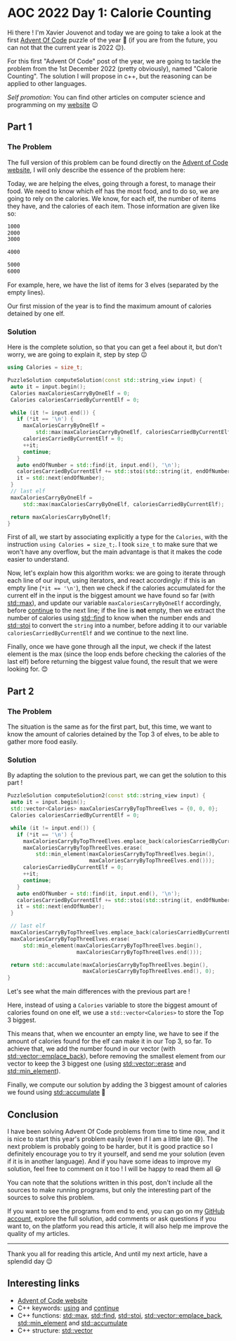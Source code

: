 # AOC 2022 Day 1: Calorie Counting

Hi there ! I'm Xavier Jouvenot and today we are going to take a look at the first [Advent Of Code](https://adventofcode.com) puzzle of the year 🎄 (if you are from the future, you can not that the current year is 2022 😉).

For this first "Advent Of Code" post of the year, we are going to tackle the problem from the 1st December 2022 (pretty obviously), named "Calorie Counting".
The solution I will propose in c++, but the reasoning can be applied to other languages.

_Self promotion_: You can find other articles on computer science and programming on my [website](www.10xlearner.com) 😉

## Part 1

### The Problem

The full version of this problem can be found directly on the [Advent of Code website](https://adventofcode.com/2022/day/1), I will only describe the essence of the problem here:

Today, we are helping the elves, going through a forest, to manage their food. We need to know which elf has the most food, and to do so, we are going to rely on the calories. We know, for each elf, the number of items they have, and the calories of each item. Those information are given like so:

```txt
1000
2000
3000

4000

5000
6000
```

For example, here, we have the list of items for 3 elves (separated by the empty lines).

Our first mission of the year is to find the maximum amount of calories detained by one elf.

### Solution

Here is the complete solution, so that you can get a feel about it, but don't worry, we are going to explain it, step by step 😉

```cpp
using Calories = size_t;

PuzzleSolution computeSolution(const std::string_view input) {
 auto it = input.begin();
 Calories maxCaloriesCarryByOneElf = 0;
 Calories caloriesCarriedByCurrentElf = 0;

 while (it != input.end()) {
   if (*it == '\n') {
     maxCaloriesCarryByOneElf =
         std::max(maxCaloriesCarryByOneElf, caloriesCarriedByCurrentElf);
     caloriesCarriedByCurrentElf = 0;
     ++it;
     continue;
   }
   auto endOfNumber = std::find(it, input.end(), '\n');
   caloriesCarriedByCurrentElf += std::stoi(std::string(it, endOfNumber));
   it = std::next(endOfNumber);
 }
 // last elf
 maxCaloriesCarryByOneElf =
     std::max(maxCaloriesCarryByOneElf, caloriesCarriedByCurrentElf);

 return maxCaloriesCarryByOneElf;
}
```

First of all, we start by associating explicitly a type for the `Calories`, with the instruction `using Calories = size_t;`. I took `size_t` to make sure that we won't have any overflow, but the main advantage is that it makes the code easier to understand.

Now, let's explain how this algorithm works: we are going to iterate through each line of our input, using iterators, and react accordingly: if this is an empty line (`*it == '\n'`), then we check if the calories accumulated for the current elf in the input is the biggest amount we have found so far (with [std::max](https://en.cppreference.com/w/cpp/algorithm/max)), and update our variable `maxCaloriesCarryByOneElf` accordingly, before [continue](https://en.cppreference.com/w/cpp/language/continue) to the next line; if the line is **not** empty, then we extract the number of calories using [std::find](https://en.cppreference.com/w/cpp/algorithm/find) to know when the number ends and [std::stoi](https://en.cppreference.com/w/cpp/string/basic_string/stol) to convert the `string` into a number, before adding it to our variable `caloriesCarriedByCurrentElf` and we continue to the next line.

Finally, once we have gone through all the input, we check if the latest element is the max (since the loop ends before checking the calories of the last elf) before returning the biggest value found, the result that we were looking for. 😊

## Part 2

### The Problem

The situation is the same as for the first part, but, this time, we want to know the amount of calories detained by the Top 3 of elves, to be able to gather more food easily.

### Solution

By adapting the solution to the previous part, we can get the solution to this part !

```cpp
PuzzleSolution computeSolution2(const std::string_view input) {
 auto it = input.begin();
 std::vector<Calories> maxCaloriesCarryByTopThreeElves = {0, 0, 0};
 Calories caloriesCarriedByCurrentElf = 0;

 while (it != input.end()) {
   if (*it == '\n') {
     maxCaloriesCarryByTopThreeElves.emplace_back(caloriesCarriedByCurrentElf);
     maxCaloriesCarryByTopThreeElves.erase(
         std::min_element(maxCaloriesCarryByTopThreeElves.begin(),
                          maxCaloriesCarryByTopThreeElves.end()));
     caloriesCarriedByCurrentElf = 0;
     ++it;
     continue;
   }
   auto endOfNumber = std::find(it, input.end(), '\n');
   caloriesCarriedByCurrentElf += std::stoi(std::string(it, endOfNumber));
   it = std::next(endOfNumber);
 }

 // last elf
 maxCaloriesCarryByTopThreeElves.emplace_back(caloriesCarriedByCurrentElf);
 maxCaloriesCarryByTopThreeElves.erase(
     std::min_element(maxCaloriesCarryByTopThreeElves.begin(),
                      maxCaloriesCarryByTopThreeElves.end()));

 return std::accumulate(maxCaloriesCarryByTopThreeElves.begin(),
                        maxCaloriesCarryByTopThreeElves.end(), 0);
}
```

Let's see what the main differences with the previous part are !

Here, instead of using a `Calories` variable to store the biggest amount of calories found on one elf, we use a `std::vector<Calories>` to store the Top 3 biggest.

This means that, when we encounter an empty line, we have to see if the amount of calories found for the elf can make it in our Top 3, so far. To achieve that, we add the number found in our vector (with [std::vector::emplace_back](https://en.cppreference.com/w/cpp/container/vector/emplace_back)), before removing the smallest element from our vector to keep the 3 biggest one (using [std::vector::erase](https://en.cppreference.com/w/cpp/container/vector/erase) and [std::min_element](https://en.cppreference.com/w/cpp/algorithm/min_element)).

Finally, we compute our solution by adding the 3 biggest amount of calories we found using [std::accumulate](https://en.cppreference.com/w/cpp/algorithm/accumulate) 🎉

## Conclusion

I have been solving Advent Of Code problems from time to time now, and it is nice to start this year's problem easily (even if I am a little late 😄). The next problem is probably going to be harder, but it is good practice so I definitely encourage you to try it yourself, and send me your solution (even if it is in another language). And if you have some ideas to improve my solution, feel free to comment on it too ! I will be happy to read them all 😃

You can note that the solutions written in this post, don't include all the sources to make running programs, but only the interesting part of the sources to solve this problem.

If you want to see the programs from end to end, you can go on my [GitHub account](https://github.com/Xav83/advent_of_code/tree/main), explore the full solution, add comments or ask questions if you want to, on the platform you read this article, it will also help me improve the quality of my articles.

---------------

Thank you all for reading this article,
And until my next article, have a splendid day 😉

## Interesting links

- [Advent of Code website](https://adventofcode.com/2022)
- C++ keywords: [using](https://en.cppreference.com/w/cpp/keyword/using) and [continue](https://en.cppreference.com/w/cpp/language/continue)
- C++ functions: [std::max](https://en.cppreference.com/w/cpp/algorithm/max), [std::find](https://en.cppreference.com/w/cpp/algorithm/find), [std::stoi](https://en.cppreference.com/w/cpp/string/basic_string/stol), [std::vector::emplace_back](https://en.cppreference.com/w/cpp/container/vector/emplace_back), [std::min_element](https://en.cppreference.com/w/cpp/algorithm/min_element) and [std::accumulate](https://en.cppreference.com/w/cpp/algorithm/accumulate)
- C++ structure: [std::vector](https://en.cppreference.com/w/cpp/container/vector)
